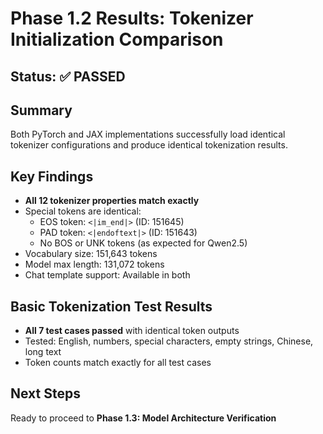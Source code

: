 # Phase 1.2 Results: Tokenizer Initialization Comparison

## Status: ✅ PASSED

## Summary
Both PyTorch and JAX implementations successfully load identical tokenizer configurations and produce identical tokenization results.

## Key Findings
- **All 12 tokenizer properties match exactly**
- Special tokens are identical:
  - EOS token: `<|im_end|>` (ID: 151645)
  - PAD token: `<|endoftext|>` (ID: 151643)
  - No BOS or UNK tokens (as expected for Qwen2.5)
- Vocabulary size: 151,643 tokens
- Model max length: 131,072 tokens
- Chat template support: Available in both

## Basic Tokenization Test Results
- **All 7 test cases passed** with identical token outputs
- Tested: English, numbers, special characters, empty strings, Chinese, long text
- Token counts match exactly for all test cases

## Next Steps
Ready to proceed to **Phase 1.3: Model Architecture Verification** 
